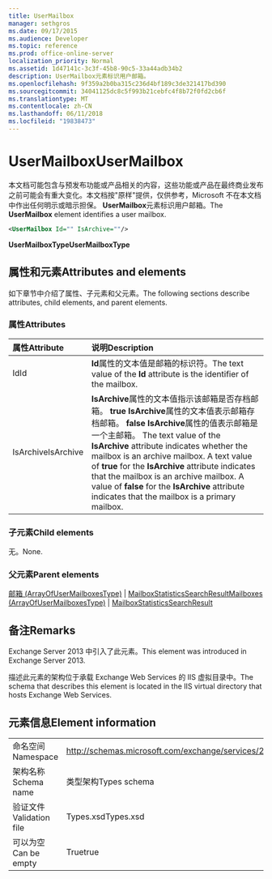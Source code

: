 ```yaml
---
title: UserMailbox
manager: sethgros
ms.date: 09/17/2015
ms.audience: Developer
ms.topic: reference
ms.prod: office-online-server
localization_priority: Normal
ms.assetid: 1d47141c-3c3f-45b8-90c5-33a44adb34b2
description: UserMailbox元素标识用户邮箱。
ms.openlocfilehash: 9f359a2b0ba315c236d4bf189c3de321417bd390
ms.sourcegitcommit: 34041125dc8c5f993b21cebfc4f8b72f0fd2cb6f
ms.translationtype: MT
ms.contentlocale: zh-CN
ms.lasthandoff: 06/11/2018
ms.locfileid: "19838473"
---
```

# <a name="usermailbox"></a><span data-ttu-id="80ad7-103">UserMailbox</span><span class="sxs-lookup"><span data-stu-id="80ad7-103">UserMailbox</span></span>

<span data-ttu-id="80ad7-104">本文档可能包含与预发布功能或产品相关的内容，这些功能或产品在最终商业发布之前可能会有重大变化。本文档按"原样"提供，仅供参考，Microsoft 不在本文档中作出任何明示或暗示担保。 **UserMailbox**元素标识用户邮箱。</span><span class="sxs-lookup"><span data-stu-id="80ad7-104">The **UserMailbox** element identifies a user mailbox.</span></span> 
  
```XML
<UserMailbox Id="" IsArchive=""/>
```

 <span data-ttu-id="80ad7-105">**UserMailboxType**</span><span class="sxs-lookup"><span data-stu-id="80ad7-105">**UserMailboxType**</span></span>
## <a name="attributes-and-elements"></a><span data-ttu-id="80ad7-106">属性和元素</span><span class="sxs-lookup"><span data-stu-id="80ad7-106">Attributes and elements</span></span>

<span data-ttu-id="80ad7-107">如下章节中介绍了属性、子元素和父元素。</span><span class="sxs-lookup"><span data-stu-id="80ad7-107">The following sections describe attributes, child elements, and parent elements.</span></span>
  
### <a name="attributes"></a><span data-ttu-id="80ad7-108">属性</span><span class="sxs-lookup"><span data-stu-id="80ad7-108">Attributes</span></span>

|<span data-ttu-id="80ad7-109">**属性**</span><span class="sxs-lookup"><span data-stu-id="80ad7-109">**Attribute**</span></span>|<span data-ttu-id="80ad7-110">**说明**</span><span class="sxs-lookup"><span data-stu-id="80ad7-110">**Description**</span></span>|
|:-----|:-----|
|<span data-ttu-id="80ad7-111">Id</span><span class="sxs-lookup"><span data-stu-id="80ad7-111">Id</span></span>  <br/> |<span data-ttu-id="80ad7-112">**Id**属性的文本值是邮箱的标识符。</span><span class="sxs-lookup"><span data-stu-id="80ad7-112">The text value of the **Id** attribute is the identifier of the mailbox.</span></span>  <br/> |
|<span data-ttu-id="80ad7-113">IsArchive</span><span class="sxs-lookup"><span data-stu-id="80ad7-113">IsArchive</span></span>  <br/> |<span data-ttu-id="80ad7-p101">**IsArchive**属性的文本值指示该邮箱是否存档邮箱。 **true** **IsArchive**属性的文本值表示邮箱存档邮箱。 **false** **IsArchive**属性的值表示邮箱是一个主邮箱。 </span><span class="sxs-lookup"><span data-stu-id="80ad7-p101">The text value of the **IsArchive** attribute indicates whether the mailbox is an archive mailbox. A text value of **true** for the **IsArchive** attribute indicates that the mailbox is an archive mailbox. A value of **false** for the **IsArchive** attribute indicates that the mailbox is a primary mailbox.  </span></span><br/> |
   
### <a name="child-elements"></a><span data-ttu-id="80ad7-117">子元素</span><span class="sxs-lookup"><span data-stu-id="80ad7-117">Child elements</span></span>

<span data-ttu-id="80ad7-118">无。</span><span class="sxs-lookup"><span data-stu-id="80ad7-118">None.</span></span>
  
### <a name="parent-elements"></a><span data-ttu-id="80ad7-119">父元素</span><span class="sxs-lookup"><span data-stu-id="80ad7-119">Parent elements</span></span>

<span data-ttu-id="80ad7-120">[邮箱 (ArrayOfUserMailboxesType)](mailboxes-arrayofusermailboxestype.md) | [MailboxStatisticsSearchResult](mailboxstatisticssearchresult.md)</span><span class="sxs-lookup"><span data-stu-id="80ad7-120">[Mailboxes (ArrayOfUserMailboxesType)](mailboxes-arrayofusermailboxestype.md) | [MailboxStatisticsSearchResult](mailboxstatisticssearchresult.md)</span></span>
  
## <a name="remarks"></a><span data-ttu-id="80ad7-121">备注</span><span class="sxs-lookup"><span data-stu-id="80ad7-121">Remarks</span></span>

<span data-ttu-id="80ad7-122">Exchange Server 2013 中引入了此元素。</span><span class="sxs-lookup"><span data-stu-id="80ad7-122">This element was introduced in Exchange Server 2013.</span></span>
  
<span data-ttu-id="80ad7-123">描述此元素的架构位于承载 Exchange Web Services 的 IIS 虚拟目录中。</span><span class="sxs-lookup"><span data-stu-id="80ad7-123">The schema that describes this element is located in the IIS virtual directory that hosts Exchange Web Services.</span></span>
  
## <a name="element-information"></a><span data-ttu-id="80ad7-124">元素信息</span><span class="sxs-lookup"><span data-stu-id="80ad7-124">Element information</span></span>

|||
|:-----|:-----|
|<span data-ttu-id="80ad7-125">命名空间</span><span class="sxs-lookup"><span data-stu-id="80ad7-125">Namespace</span></span>  <br/> |http://schemas.microsoft.com/exchange/services/2006/types  <br/> |
|<span data-ttu-id="80ad7-126">架构名称</span><span class="sxs-lookup"><span data-stu-id="80ad7-126">Schema name</span></span>  <br/> |<span data-ttu-id="80ad7-127">类型架构</span><span class="sxs-lookup"><span data-stu-id="80ad7-127">Types schema</span></span>  <br/> |
|<span data-ttu-id="80ad7-128">验证文件</span><span class="sxs-lookup"><span data-stu-id="80ad7-128">Validation file</span></span>  <br/> |<span data-ttu-id="80ad7-129">Types.xsd</span><span class="sxs-lookup"><span data-stu-id="80ad7-129">Types.xsd</span></span>  <br/> |
|<span data-ttu-id="80ad7-130">可以为空</span><span class="sxs-lookup"><span data-stu-id="80ad7-130">Can be empty</span></span>  <br/> |<span data-ttu-id="80ad7-131">True</span><span class="sxs-lookup"><span data-stu-id="80ad7-131">true</span></span>  <br/> |
   

